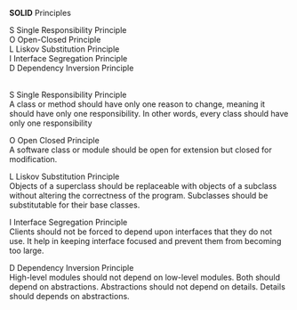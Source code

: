 **SOLID** Principles

S Single Responsibility Principle</br>
O Open-Closed Principle</br>
L Liskov Substitution Principle</br>
I Interface Segregation Principle</br>
D Dependency Inversion Principle</br></br>

S Single Responsibility Principle</br>
A class or method should have only one reason to change, meaning it should have only one responsibility.
In other words, every class should have only one responsibility

O Open Closed Principle</br>
A software class or module should be open for extension but closed for modification.

L Liskov Substitution Principle</br>
Objects of a superclass should be replaceable with objects of a subclass without altering the correctness of the program.
Subclasses should be substitutable for their base classes.

I Interface Segregation Principle</br>
Clients should not be forced to depend upon interfaces that they do not use. 
It help in keeping interface focused and prevent them from becoming too large.

D Dependency Inversion Principle</br>
High-level modules should not depend on low-level modules. Both should depend on abstractions.
Abstractions should not depend on details. Details should depends on abstractions.
